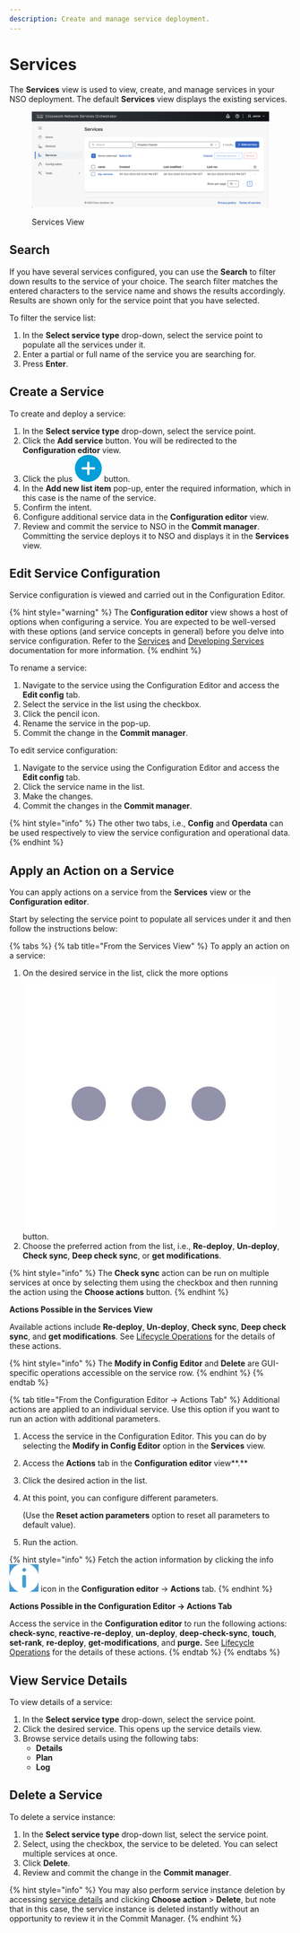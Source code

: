 ```yaml
---
description: Create and manage service deployment.
---
```


# Services

The **Services** view is used to view, create, and manage services in your NSO deployment. The default **Services** view displays the existing services.

<figure><img src="../../images/service-view.png" alt=""><figcaption><p>Services View</p></figcaption></figure>

## Search <a href="#d5e6128" id="d5e6128"></a>

If you have several services configured, you can use the **Search** to filter down results to the service of your choice. The search filter matches the entered characters to the service name and shows the results accordingly. Results are shown only for the service point that you have selected.

To filter the service list:

1. In the **Select service type** drop-down, select the service point to populate all the services under it.
2. Enter a partial or full name of the service you are searching for.
3. Press **Enter**.

## Create a Service <a href="#d5e6142" id="d5e6142"></a>

To create and deploy a service:

1. In the **Select service type** drop-down, select the service point.
2. Click the **Add service** button. You will be redirected to the **Configuration editor** view.
3. Click the plus <img src="../../images/add-action.png" alt="" data-size="line"> button.
4. In the **Add new list item** pop-up, enter the required information, which in this case is the name of the service.
5. Confirm the intent.
6. Configure additional service data in the **Configuration editor** view.
7. Review and commit the service to NSO in the **Commit manager**. Committing the service deploys it to NSO and displays it in the **Services** view.

## Edit Service Configuration <a href="#d5e6291" id="d5e6291"></a>

Service configuration is viewed and carried out in the Configuration Editor.

{% hint style="warning" %}
The **Configuration editor** view shows a host of options when configuring a service. You are expected to be well-versed with these options (and service concepts in general) before you delve into service configuration. Refer to the [Services](../../development/core-concepts/services.md) and [Developing Services](../../development/advanced-development/developing-services/) documentation for more information.
{% endhint %}

To rename a service:

1. Navigate to the service using the Configuration Editor and access the **Edit config** tab.
2. Select the service in the list using the checkbox.
3. Click the pencil icon.
4. Rename the service in the pop-up.
5. Commit the change in the **Commit manager**.

To edit service configuration:

1. Navigate to the service using the Configuration Editor and access the **Edit config** tab.
2. Click the service name in the list.
3. Make the changes.
4. Commit the changes in the **Commit manager**.

{% hint style="info" %}
The other two tabs, i.e., **Config** and **Operdata** can be used respectively to view the service configuration and operational data.
{% endhint %}

## Apply an Action on a Service <a href="#d5e6164" id="d5e6164"></a>

You can apply actions on a service from the **Services** view or the **Configuration editor**.

Start by selecting the service point to populate all services under it and then follow the instructions below:

{% tabs %}
{% tab title="From the Services View" %}
To apply an action on a service:

1. On the desired service in the list, click the more options <img src="../../images/more-options.png" alt="" data-size="line"> button.
2. Choose the preferred action from the list, i.e., **Re-deploy**, **Un-deploy**, **Check sync**, **Deep check sync**, or **get modifications**.

{% hint style="info" %}
The **Check sync** action can be run on multiple services at once by selecting them using the checkbox and then running the action using the **Choose actions** button.
{% endhint %}

**Actions Possible in the Services View**

Available actions include **Re-deploy**, **Un-deploy**, **Check sync**, **Deep check sync**, and **get modifications**. See [Lifecycle Operations](../operations/lifecycle-operations.md) for the details of these actions.

{% hint style="info" %}
The **Modify in Config Editor** and **Delete** are GUI-specific operations accessible on the service row.
{% endhint %}
{% endtab %}

{% tab title="From the Configuration Editor -> Actions Tab" %}
Additional actions are applied to an individual service. Use this option if you want to run an action with additional parameters.

1. Access the service in the Configuration Editor. This you can do by selecting the **Modify in Config Editor** option in the **Services** view.
2. Access the **Actions** tab in the **Configuration editor** view**.**
3. Click the desired action in the list.
4.  At this point, you can configure different parameters.

    (Use the **Reset action parameters** option to reset all parameters to default value).
5. Run the action.

{% hint style="info" %}
Fetch the action information by clicking the info <img src="../../images/actions-info.png" alt="" data-size="line"> icon in the **Configuration editor** -> **Actions** tab.
{% endhint %}

**Actions Possible in the Configuration Editor -> Actions Tab**

Access the service in the **Configuration editor** to run the following actions: **check-sync**, **reactive-re-deploy**, **un-deploy**, **deep-check-sync**, **touch**, **set-rank**, **re-deploy**, **get-modifications**, and **purge.** See [Lifecycle Operations](../operations/lifecycle-operations.md) for the details of these actions.&#x20;
{% endtab %}
{% endtabs %}

## View Service Details

To view details of a service:

1. In the **Select service type** drop-down, select the service point.
2. Click the desired service. This opens up the service details view.
3. Browse service details using the following tabs:
   * **Details**
   * **Plan**
   * **Log**

## Delete a Service <a href="#d5e6324" id="d5e6324"></a>

To delete a service instance:

1. In the **Select service type** drop-down list, select the service point.
2. Select, using the checkbox, the service to be deleted. You can select multiple services at once.
3. Click **Delete**.
4. Review and commit the change in the **Commit manager**.

{% hint style="info" %}
You may also perform service instance deletion by accessing [service details](services.md#view-service-details) and clicking **Choose action** > **Delete**, but note that in this case, the service instance is deleted instantly without an opportunity to review it in the Commit Manager.
{% endhint %}
